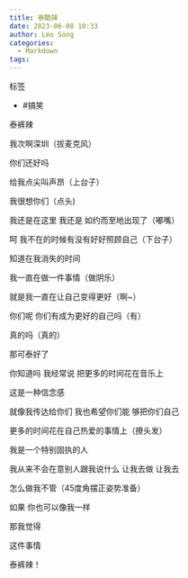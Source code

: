 ```yaml
---
title: 泰酷辣
date: 2023-06-08 10:33
author: Leo Song
categories:
  - Markdown
tags:
---
```


标签

- #搞笑

泰裤辣

我次啊深圳（拔麦克风）

你们还好吗

给我点尖叫声昂（上台子）

我很想你们（点头)

我还是在这里 我还是 如约而至地出现了（嘟嘴）

呵 我不在的时候有没有好好照顾自己（下台子）

知道在我消失的时间

我一直在做一件事情（做阴乐）

就是我一直在让自己变得更好（啊~）

你们呢 你们有成为更好的自己吗（有）

真的吗（真的）

那可泰好了

你知道吗 我经常说 把更多的时间花在音乐上

这是一种信念感

就像我传达给你们 我也希望你们能 够把你们自己

更多的时间花在自己热爱的事情上（撩头发）

我是一个特别固执的人

我从来不会在意别人跟我说什么 让我去做 让我去

怎么做我不管（45度角摆正姿势准备）

如果 你也可以像我一样

那我觉得

这件事情

泰裤辣！
